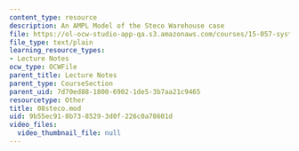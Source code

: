 ```yaml
---
content_type: resource
description: An AMPL Model of the Steco Warehouse case
file: https://ol-ocw-studio-app-qa.s3.amazonaws.com/courses/15-057-systems-optimization-spring-2003/9b55ec918b7385293d0f226c0a78601d_08steco.mod
file_type: text/plain
learning_resource_types:
- Lecture Notes
ocw_type: OCWFile
parent_title: Lecture Notes
parent_type: CourseSection
parent_uid: 7d70ed88-1800-6902-1de5-3b7aa21c9465
resourcetype: Other
title: 08steco.mod
uid: 9b55ec91-8b73-8529-3d0f-226c0a78601d
video_files:
  video_thumbnail_file: null
---
```

